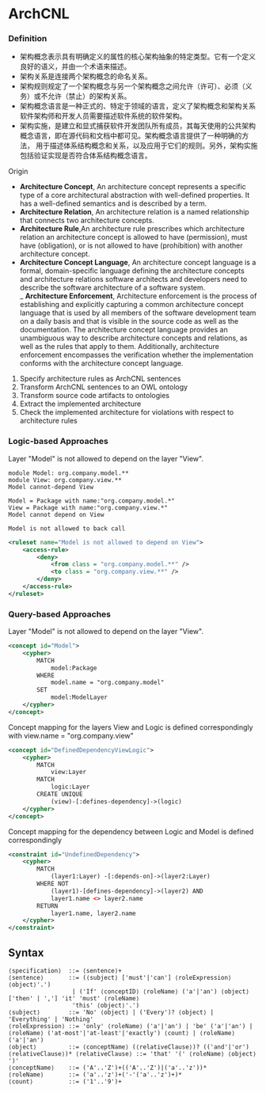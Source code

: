 # ArchCNL

### Definition

 - 架构概念表示具有明确定义的属性的核心架构抽象的特定类型。它有一个定义良好的语义，并由一个术语来描述。
 - 架构关系是连接两个架构概念的命名关系。
 - 架构规则规定了一个架构概念与另一个架构概念之间允许（许可）、必须（义务）或不允许（禁止）的架构关系。
 - 架构概念语言是一种正式的、特定于领域的语言，定义了架构概念和架构关系软件架构师和开发人员需要描述软件系统的软件架构。
 - 架构实施，是建立和显式捕获软件开发团队所有成员，其每天使用的公共架构概念语言，即在源代码和文档中都可见。架构概念语言提供了一种明确的方法，
用于描述体系结构概念和关系，以及应用于它们的规则。另外，架构实施包括验证实现是否符合体系结构概念语言。 

Origin

- **Architecture Concept**, An architecture concept represents a specific type of a core architectural abstraction with 
well-defined properties. It has a well-defined semantics and is described by a term.
- **Architecture Relation**, An architecture relation is a named relationship that connects two architecture concepts.
- **Architecture Rule**,An architecture rule prescribes which architecture relation an architecture concept is allowed 
 to have (permission), must have (obligation), or is not allowed to have (prohibition) with another architecture concept.
- **Architecture Concept Language**, An architecture concept language is a formal, domain-specific language defining the 
architecture concepts and architecture relations software architects and developers need to describe the software 
architecture of a software system.  
_ **Architecture Enforcement**, Architecture enforcement is the process of establishing and explicitly capturing a common 
 architecture concept language that is used by all members of the software development team on a daily basis and that is 
 visible in the source code as well as the documentation. The architecture concept language provides an unambiguous way 
 to describe architecture concepts and relations, as well as the rules that apply to them. Additionally, architecture 
 enforcement encompasses the verification whether the implementation conforms with the architecture concept language.

1. Specify architecture rules as ArchCNL sentences
2. Transform ArchCNL sentences to an OWL ontology
3. Transform source code artifacts to ontologies
4. Extract the implemented architecture
5. Check the implemented architecture for violations with respect to architecture rules


### Logic-based Approaches

Layer "Model" is not allowed to depend on the layer "View".

```dsl
module Model: org.company.model.** 
module View: org.company.view.** 
Model cannot-depend View

Model = Package with name:"org.company.model.*" 
View = Package with name:"org.company.view.*" 
Model cannot depend on View

Model is not allowed to back call
```

```xml
<ruleset name="Model is not allowed to depend on View"> 
    <access-rule>
        <deny>
            <from class = "org.company.model.**" />
            <to class = "org.company.view.**" />
        </deny> 
    </access-rule>
</ruleset>
```

### Query-based Approaches

Layer "Model" is not allowed to depend on the layer "View".

```xml
<concept id="Model"> 
    <cypher>
        MATCH 
            model:Package
        WHERE
            model.name = "org.company.model"
        SET
            model:ModelLayer
    </cypher> 
</concept>
```

Concept mapping for the layers View and Logic is defined correspondingly with view.name = "org.company.view"

```xml
<concept id="DefinedDependencyViewLogic"> 
    <cypher>
        MATCH 
            view:Layer
        MATCH 
            logic:Layer
        CREATE UNIQUE 
            (view)-[:defines-dependency]->(logic)
    </cypher> 
</concept>
```

Concept mapping for the dependency between Logic and Model is defined correspondingly

```xml
<constraint id="UndefinedDependency">
    <cypher>
        MATCH
            (layer1:Layer) -[:depends-on]->(layer2:Layer)
        WHERE NOT 
            (layer1)-[defines-dependency]->(layer2) AND 
            layer1.name <> layer2.name
        RETURN
            layer1.name, layer2.name
    </cypher> 
</constraint>
```

## Syntax

```
⟨specification⟩  ::= ⟨sentence⟩+
⟨sentence⟩       ::= (⟨subject⟩ ['must'|'can'] ⟨roleExpression⟩ ⟨object⟩'.')
                  | ('If' ⟨conceptID⟩ ⟨roleName⟩ ('a'|'an') ⟨object⟩ ['then' | ','] 'it' 'must' ⟨roleName⟩
                  'this' ⟨object⟩'.')
⟨subject⟩        ::= 'No' ⟨object⟩ | ('Every')? ⟨object⟩ | 'Everything' | 'Nothing'
⟨roleExpression⟩ ::= 'only' ⟨roleName⟩ ('a'|'an') | 'be' ('a'|'an') | ⟨roleName⟩ ('at-most'|'at-least'|'exactly') ⟨count⟩ | ⟨roleName⟩ ('a'|'an')
⟨object⟩         ::= ⟨conceptName⟩ (⟨relativeClause⟩)? (('and'|'or') ⟨relativeClause⟩)* ⟨relativeClause⟩ ::= 'that' '(' ⟨roleName⟩ ⟨object⟩ ')'
⟨conceptName⟩    ::= ('A'..'Z')+(('A'..'Z')|('a'..'z'))*
⟨roleName⟩       ::= ('a'..'z')+('-'('a'..'z')+)*
⟨count⟩          ::= ('1'..'9')+
```